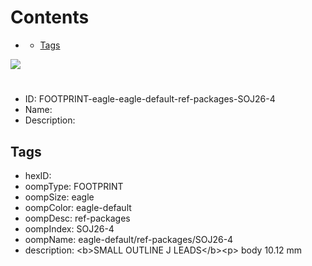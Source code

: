 



Contents
========

* [](#)
	* [Tags](#tags)
  
![][im]
# 

- ID: FOOTPRINT-eagle-eagle-default-ref-packages-SOJ26-4
- Name: 
- Description: 

## Tags

- hexID: 
- oompType: FOOTPRINT
- oompSize: eagle
- oompColor: eagle-default
- oompDesc: ref-packages
- oompIndex: SOJ26-4
- oompName: eagle-default/ref-packages/SOJ26-4
- description: &lt;b&gt;SMALL OUTLINE J LEADS&lt;/b&gt;&lt;p&gt;&#xD;
body 10.12 mm



[im]: image.png

